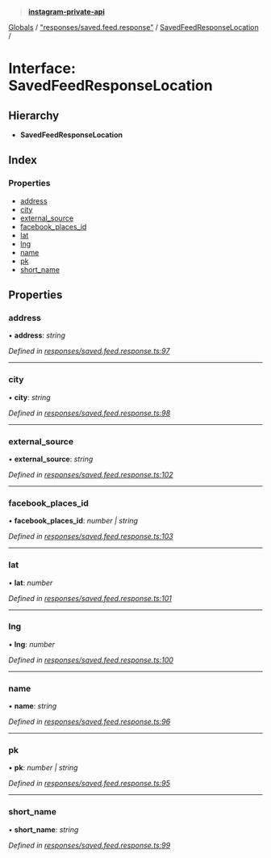 > **[instagram-private-api](../README.md)**

[Globals](../README.md) / ["responses/saved.feed.response"](../modules/_responses_saved_feed_response_.md) / [SavedFeedResponseLocation](_responses_saved_feed_response_.savedfeedresponselocation.md) /

# Interface: SavedFeedResponseLocation

## Hierarchy

- **SavedFeedResponseLocation**

## Index

### Properties

- [address](_responses_saved_feed_response_.savedfeedresponselocation.md#address)
- [city](_responses_saved_feed_response_.savedfeedresponselocation.md#city)
- [external_source](_responses_saved_feed_response_.savedfeedresponselocation.md#external_source)
- [facebook_places_id](_responses_saved_feed_response_.savedfeedresponselocation.md#facebook_places_id)
- [lat](_responses_saved_feed_response_.savedfeedresponselocation.md#lat)
- [lng](_responses_saved_feed_response_.savedfeedresponselocation.md#lng)
- [name](_responses_saved_feed_response_.savedfeedresponselocation.md#name)
- [pk](_responses_saved_feed_response_.savedfeedresponselocation.md#pk)
- [short_name](_responses_saved_feed_response_.savedfeedresponselocation.md#short_name)

## Properties

### address

• **address**: _string_

_Defined in [responses/saved.feed.response.ts:97](https://github.com/realinstadude/instagram-private-api/blob/4ae8fec/src/responses/saved.feed.response.ts#L97)_

---

### city

• **city**: _string_

_Defined in [responses/saved.feed.response.ts:98](https://github.com/realinstadude/instagram-private-api/blob/4ae8fec/src/responses/saved.feed.response.ts#L98)_

---

### external_source

• **external_source**: _string_

_Defined in [responses/saved.feed.response.ts:102](https://github.com/realinstadude/instagram-private-api/blob/4ae8fec/src/responses/saved.feed.response.ts#L102)_

---

### facebook_places_id

• **facebook_places_id**: _number | string_

_Defined in [responses/saved.feed.response.ts:103](https://github.com/realinstadude/instagram-private-api/blob/4ae8fec/src/responses/saved.feed.response.ts#L103)_

---

### lat

• **lat**: _number_

_Defined in [responses/saved.feed.response.ts:101](https://github.com/realinstadude/instagram-private-api/blob/4ae8fec/src/responses/saved.feed.response.ts#L101)_

---

### lng

• **lng**: _number_

_Defined in [responses/saved.feed.response.ts:100](https://github.com/realinstadude/instagram-private-api/blob/4ae8fec/src/responses/saved.feed.response.ts#L100)_

---

### name

• **name**: _string_

_Defined in [responses/saved.feed.response.ts:96](https://github.com/realinstadude/instagram-private-api/blob/4ae8fec/src/responses/saved.feed.response.ts#L96)_

---

### pk

• **pk**: _number | string_

_Defined in [responses/saved.feed.response.ts:95](https://github.com/realinstadude/instagram-private-api/blob/4ae8fec/src/responses/saved.feed.response.ts#L95)_

---

### short_name

• **short_name**: _string_

_Defined in [responses/saved.feed.response.ts:99](https://github.com/realinstadude/instagram-private-api/blob/4ae8fec/src/responses/saved.feed.response.ts#L99)_
